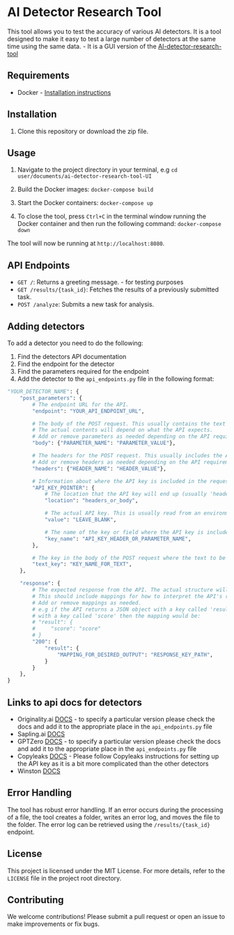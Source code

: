 # AI Detector Research Tool

This tool allows you to test the accuracy of various AI detectors. It is a tool designed to make it easy to test a large number of detectors at the same time using the same data. - It is a GUI version of the [AI-detector-research-tool](https://github.com/OriginalityAI/AI-detector-research-tool)

## Requirements

- Docker - [Installation instructions](https://docs.docker.com/get-docker/)


## Installation
1. Clone this repository or download the zip file.

## Usage
1. Navigate to the project directory in your terminal, e.g `cd user/documents/ai-detector-research-tool-UI`

2. Build the Docker images:
`docker-compose build`

3. Start the Docker containers:
`docker-compose up`

4. To close the tool, press `Ctrl+C` in the terminal window running the Docker container and then run the following command:
`docker-compose down`

The tool will now be running at `http://localhost:8080`.

## API Endpoints

- `GET /`: Returns a greeting message. - for testing purposes
- `GET /results/{task_id}`: Fetches the results of a previously submitted task.
- `POST /analyze`: Submits a new task for analysis.

## Adding detectors

To add a detector you need to do the following:

1. Find the detectors API documentation
2. Find the endpoint for the detector
3. Find the parameters required for the endpoint
4. Add the detector to the `api_endpoints.py` file in the following format:

```python
"YOUR_DETECTOR_NAME": {
    "post_parameters": {
        # The endpoint URL for the API.
        "endpoint": "YOUR_API_ENDPOINT_URL",

        # The body of the POST request. This usually contains the text to be analyzed.
        # The actual contents will depend on what the API expects.
        # Add or remove parameters as needed depending on the API requirements.
        "body": {"PARAMETER_NAME": "PARAMETER_VALUE"},

        # The headers for the POST request. This usually includes the API key and content type.
        # Add or remove headers as needed depending on the API requirements.
        "headers": {"HEADER_NAME": "HEADER_VALUE"},

        # Information about where the API key is included in the request.
        "API_KEY_POINTER": {
            # The location that the API key will end up (usually 'headers' or 'body').
            "location": "headers_or_body",

            # The actual API key. This is usually read from an environment variable or input by the user.
            "value": "LEAVE_BLANK",

            # The name of the key or field where the API key is included. e.g 'x-api-key' or 'api_key'.
            "key_name": "API_KEY_HEADER_OR_PARAMETER_NAME",
        },

        # The key in the body of the POST request where the text to be analyzed is included. e.g 'text' or 'content'.
        "text_key": "KEY_NAME_FOR_TEXT",
    },

    "response": {
        # The expected response from the API. The actual structure will depend on what the API returns.
        # This should include mappings for how to interpret the API's response.
        # Add or remove mappings as needed.
        # e.g if the API returns a JSON object with a key called 'result' and the value of 'result' is a list of objects
        # with a key called 'score' then the mapping would be:
        # "result": {
        #     "score": "score"
        # }
        "200": {
            "result": {
                "MAPPING_FOR_DESIRED_OUTPUT": "RESPONSE_KEY_PATH",
            }
        }
    },
}
```

## Links to api docs for detectors

- Originality.ai [DOCS](https://docs.originality.ai/) - to specify a particular version please check the docs and add it to the appropriate place in the `api_endpoints.py` file
- Sapling.ai [DOCS](https://sapling.ai/docs/api/detector)
- GPTZero [DOCS](https://gptzero.stoplight.io/docs/gptzero-api/d2144a785776b-ai-detection-on-single-string) - to specify a particular version please check the docs and add it to the appropriate place in the `api_endpoints.py` file
- Copyleaks [DOCS](https://api.copyleaks.com/documentation/v3) - Please follow Copyleaks instructions for setting up the API key as it is a bit more complicated than the other detectors
- Winston [DOCS](https://docs.gowinston.ai/api-reference/introduction)

## Error Handling

The tool has robust error handling. If an error occurs during the processing of a file, the tool creates a folder, writes an error log, and moves the file to the folder. The error log can be retrieved using the `/results/{task_id}` endpoint.

## License

This project is licensed under the MIT License. For more details, refer to the `LICENSE` file in the project root directory.

## Contributing

We welcome contributions! Please submit a pull request or open an issue to make improvements or fix bugs.


